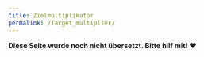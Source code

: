 ```yaml
---
title: Zielmultiplikator
permalink: /Target_multiplier/
---
```


**Diese Seite wurde noch nicht übersetzt. Bitte hilf mit! ❤**
